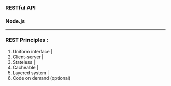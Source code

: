 ### RESTful API   
### Node.js
---
### REST Principles :
1. Uniform interface |
2. Client–server |
3. Stateless |
4. Cacheable |
5. Layered system |
6. Code on demand (optional) 
